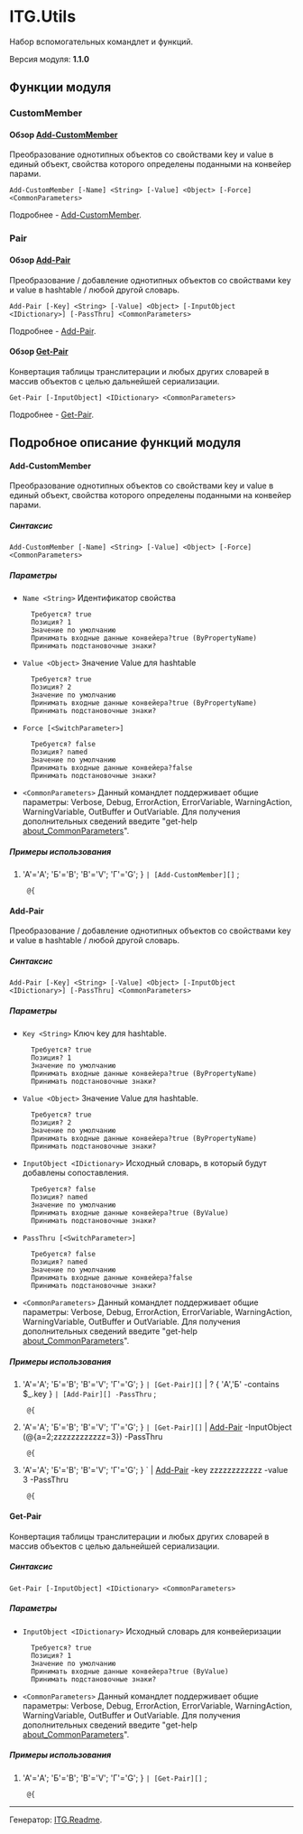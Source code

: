 ﻿ITG.Utils
=========

Набор вспомогательных командлет и функций.

Версия модуля: **1.1.0**

Функции модуля
--------------

### CustomMember

#### Обзор [Add-CustomMember][]

Преобразование однотипных объектов со свойствами key и value в единый объект,
свойства которого определены поданными на конвейер парами.

	Add-CustomMember [-Name] <String> [-Value] <Object> [-Force] <CommonParameters>

Подробнее - [Add-CustomMember][].

### Pair

#### Обзор [Add-Pair][]

Преобразование / добавление однотипных объектов со свойствами key и value в hashtable / любой другой словарь.

	Add-Pair [-Key] <String> [-Value] <Object> [-InputObject <IDictionary>] [-PassThru] <CommonParameters>

Подробнее - [Add-Pair][].

#### Обзор [Get-Pair][]

Конвертация таблицы транслитерации и любых других словарей в массив объектов с целью дальнейшей сериализации.

	Get-Pair [-InputObject] <IDictionary> <CommonParameters>

Подробнее - [Get-Pair][].

Подробное описание функций модуля
---------------------------------

#### Add-CustomMember

Преобразование однотипных объектов со свойствами key и value в единый объект,
свойства которого определены поданными на конвейер парами.

##### Синтаксис

	Add-CustomMember [-Name] <String> [-Value] <Object> [-Force] <CommonParameters>

##### Параметры

- `Name <String>`
        Идентификатор свойства

        Требуется? true
        Позиция? 1
        Значение по умолчанию
        Принимать входные данные конвейера?true (ByPropertyName)
        Принимать подстановочные знаки?

- `Value <Object>`
        Значение Value для hashtable

        Требуется? true
        Позиция? 2
        Значение по умолчанию
        Принимать входные данные конвейера?true (ByPropertyName)
        Принимать подстановочные знаки?

- `Force [<SwitchParameter>]`

        Требуется? false
        Позиция? named
        Значение по умолчанию
        Принимать входные данные конвейера?false
        Принимать подстановочные знаки?

- `<CommonParameters>`
        Данный командлет поддерживает общие параметры: Verbose, Debug,
        ErrorAction, ErrorVariable, WarningAction, WarningVariable,
        OutBuffer и OutVariable. Для получения дополнительных сведений введите
        "get-help [about_CommonParameters][]".



##### Примеры использования

1. 'А'='A';
	'Б'='B';
	'В'='V';
	'Г'='G';
} `
| [Add-CustomMember][] `
;

		@{

#### Add-Pair

Преобразование / добавление однотипных объектов со свойствами key и value в hashtable / любой другой словарь.

##### Синтаксис

	Add-Pair [-Key] <String> [-Value] <Object> [-InputObject <IDictionary>] [-PassThru] <CommonParameters>

##### Параметры

- `Key <String>`
        Ключ key для hashtable.

        Требуется? true
        Позиция? 1
        Значение по умолчанию
        Принимать входные данные конвейера?true (ByPropertyName)
        Принимать подстановочные знаки?

- `Value <Object>`
        Значение Value для hashtable.

        Требуется? true
        Позиция? 2
        Значение по умолчанию
        Принимать входные данные конвейера?true (ByPropertyName)
        Принимать подстановочные знаки?

- `InputObject <IDictionary>`
        Исходный словарь, в который будут добавлены сопоставления.

        Требуется? false
        Позиция? named
        Значение по умолчанию
        Принимать входные данные конвейера?true (ByValue)
        Принимать подстановочные знаки?

- `PassThru [<SwitchParameter>]`

        Требуется? false
        Позиция? named
        Значение по умолчанию
        Принимать входные данные конвейера?false
        Принимать подстановочные знаки?

- `<CommonParameters>`
        Данный командлет поддерживает общие параметры: Verbose, Debug,
        ErrorAction, ErrorVariable, WarningAction, WarningVariable,
        OutBuffer и OutVariable. Для получения дополнительных сведений введите
        "get-help [about_CommonParameters][]".



##### Примеры использования

1. 'А'='A';
	'Б'='B';
	'В'='V';
	'Г'='G';
} `
| [Get-Pair][] `
| ? { 'А','Б' -contains $_.key } `
| [Add-Pair][] -PassThru `
;

		@{

2. 'А'='A';
	'Б'='B';
	'В'='V';
	'Г'='G';
} `
| [Get-Pair][] `
| [Add-Pair][] -InputObject (@{a=2;zzzzzzzzzzzz=3}) -PassThru

		@{

3. 'А'='A';
	'Б'='B';
	'В'='V';
	'Г'='G';
} `
| [Add-Pair][] -key zzzzzzzzzzzz -value 3 -PassThru

		@{

#### Get-Pair

Конвертация таблицы транслитерации и любых других словарей в массив объектов с целью дальнейшей сериализации.

##### Синтаксис

	Get-Pair [-InputObject] <IDictionary> <CommonParameters>

##### Параметры

- `InputObject <IDictionary>`
        Исходный словарь для конвейеризации

        Требуется? true
        Позиция? 1
        Значение по умолчанию
        Принимать входные данные конвейера?true (ByValue)
        Принимать подстановочные знаки?

- `<CommonParameters>`
        Данный командлет поддерживает общие параметры: Verbose, Debug,
        ErrorAction, ErrorVariable, WarningAction, WarningVariable,
        OutBuffer и OutVariable. Для получения дополнительных сведений введите
        "get-help [about_CommonParameters][]".



##### Примеры использования

1. 'А'='A';
	'Б'='B';
	'В'='V';
	'Г'='G';
} `
| [Get-Pair][] `
;

		@{


[about_CommonParameters]: http://go.microsoft.com/fwlink/?LinkID=113216 "Описание параметров, которые могут использоваться с любым командлетом."
[Add-CustomMember]: <ITG.Utils#Add-CustomMember> "Преобразование однотипных объектов со свойствами key и value в единый объект, свойства которого определены поданными на конвейер парами."
[Add-Pair]: <ITG.Utils#Add-Pair> "Преобразование / добавление однотипных объектов со свойствами key и value в hashtable / любой другой словарь."
[Get-Pair]: <ITG.Utils#Get-Pair> "Конвертация таблицы транслитерации и любых других словарей в массив объектов с целью дальнейшей сериализации."

---------------------------------------

Генератор: [ITG.Readme](http://github.com/IT-Service/ITG.Readme "Модуль PowerShell для генерации readme для модулей PowerShell").

